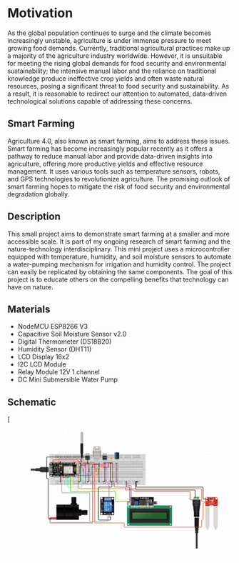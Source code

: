 # Motivation
As the global population continues to surge and the climate becomes increasingly unstable, agriculture is under immense pressure to meet growing food demands. Currently, traditional agricultural practices make up a majority of the agriculture industry worldwide. However, it is unsuitable for meeting the rising global demands for food security and environmental sustainability; the intensive manual labor and the reliance on traditional knowledge produce ineffective crop yields and often waste natural resources, posing a significant threat to food security and sustainability. As a result, it is reasonable to redirect our attention to automated, data-driven technological solutions capable of addressing these concerns. 

## Smart Farming
Agriculture 4.0, also known as smart farming, aims to address these issues. Smart farming has become increasingly popular recently as it offers a pathway to reduce manual labor and provide data-driven insights into agriculture, offering more productive yields and effective resource management. It uses various tools such as temperature sensors, robots, and GPS technologies to revolutionize agriculture. The promising outlook of smart farming hopes to mitigate the risk of food security and environmental degradation globally. 

## Description

This small project aims to demonstrate smart farming at a smaller and more accessible scale. It is part of my ongoing research of smart farming and the nature-technology interdisciplinary. This mini project uses a microcontroller equipped with temperature, humidity, and soil moisture sensors to automate a water-pumping mechanism for irrigation and humidity control. The project can easily be replicated by obtaining the same components. The goal of this project is to educate others on the compelling benefits that technology can have on nature.

## Materials

- NodeMCU ESP8266 V3
- Capacitive Soil Moisture Sensor v2.0
- Digital Thermometer (DS18B20)
- Humidity Sensor (DHT11)
- LCD Display 16x2
- I2C LCD Module
- Relay Module 12V 1 channel
- DC Mini Submersible Water Pump

## Schematic

[![schematic](schematic.png)
